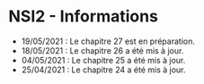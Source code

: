 # NSI2 - Informations

- 19/05/2021 : Le chapitre 27 est en préparation.
- 18/05/2021 : Le chapitre 26 a été mis à jour.
- 04/05/2021 : Le chapitre 25 a été mis à jour.
- 25/04/2021 : Le chapitre 24 a été mis à jour.
